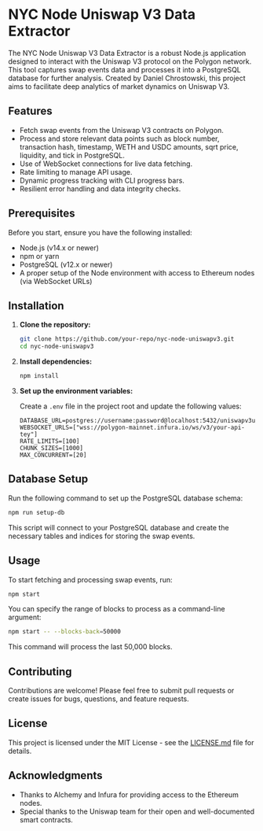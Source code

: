 # NYC Node Uniswap V3 Data Extractor

The NYC Node Uniswap V3 Data Extractor is a robust Node.js application designed to interact with the Uniswap V3 protocol on the Polygon network. This tool captures swap events data and processes it into a PostgreSQL database for further analysis. Created by Daniel Chrostowski, this project aims to facilitate deep analytics of market dynamics on Uniswap V3.

## Features

- Fetch swap events from the Uniswap V3 contracts on Polygon.
- Process and store relevant data points such as block number, transaction hash, timestamp, WETH and USDC amounts, sqrt price, liquidity, and tick in PostgreSQL.
- Use of WebSocket connections for live data fetching.
- Rate limiting to manage API usage.
- Dynamic progress tracking with CLI progress bars.
- Resilient error handling and data integrity checks.

## Prerequisites

Before you start, ensure you have the following installed:

- Node.js (v14.x or newer)
- npm or yarn
- PostgreSQL (v12.x or newer)
- A proper setup of the Node environment with access to Ethereum nodes (via WebSocket URLs)

## Installation

1. **Clone the repository:**

   ```bash
   git clone https://github.com/your-repo/nyc-node-uniswapv3.git
   cd nyc-node-uniswapv3
   ```

2. **Install dependencies:**

   ```bash
   npm install
   ```

3. **Set up the environment variables:**

   Create a `.env` file in the project root and update the following values:

   ```plaintext
   DATABASE_URL=postgres://username:password@localhost:5432/uniswapv3usdcweth
   WEBSOCKET_URLS=["wss://polygon-mainnet.infura.io/ws/v3/your-api-tey"]
   RATE_LIMITS=[100]
   CHUNK_SIZES=[1000]
   MAX_CONCURRENT=[20]
   ```

## Database Setup

Run the following command to set up the PostgreSQL database schema:

```bash
npm run setup-db
```

This script will connect to your PostgreSQL database and create the necessary tables and indices for storing the swap events.

## Usage

To start fetching and processing swap events, run:

```bash
npm start
```

You can specify the range of blocks to process as a command-line argument:

```bash
npm start -- --blocks-back=50000
```

This command will process the last 50,000 blocks.

## Contributing

Contributions are welcome! Please feel free to submit pull requests or create issues for bugs, questions, and feature requests.

## License

This project is licensed under the MIT License - see the [LICENSE.md](LICENSE.md) file for details.

## Acknowledgments

- Thanks to Alchemy and Infura for providing access to the Ethereum nodes.
- Special thanks to the Uniswap team for their open and well-documented smart contracts.
